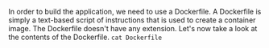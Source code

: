In order to build the application, we need to use a Dockerfile. A Dockerfile is simply a text-based script of instructions that is used to create a container image. The Dockerfile doesn't have any extension. 
Let's now take a look at the contents of the Dockerfile.
`cat Dockerfile`
